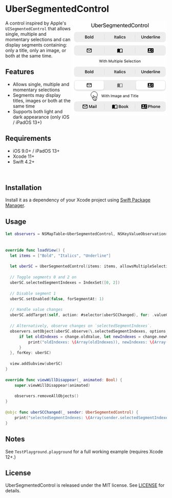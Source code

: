 # UberSegmentedControl

<img align="right" src="Animations/UberSegmentedControl-Demo.gif?raw=true" alt="UberSegmentedControl Demo" width="300" height="300" />

A control inspired by Apple's `UISegmentedControl` that allows single, multiple and momentary selections and can display segments containing: only a title, only an image, or both at the same time.

## Features

- Allows single, multiple and momentary selections
- Segments may display titles, images or both at the same time
- Supports both light and dark appearance (only iOS / iPadOS 13+)

## Requirements

- iOS 9.0+ / iPadOS 13+
- Xcode 11+
- Swift 4.2+

<br clear="right"/>

## Installation

Install it as a dependency of your Xcode project using [Swift Package Manager](https://swift.org/package-manager/).

## Usage

```swift
let observers = NSMapTable<UberSegmentedControl, NSKeyValueObservation>(keyOptions: .weakMemory,
                                                                        valueOptions: .strongMemory)

override func loadView() {
  let items = ["Bold", "Italics", "Underline"]

  let uberSC = UberSegmentedControl(items: items, allowsMultipleSelection: true)

  // Toggle segments 0 and 2 on
  uberSC.selectedSegmentIndexes = IndexSet([0, 2])

  // Disable segment 1
  uberSC.setEnabled(false, forSegmentAt: 1)

  // Handle value changes
  uberSC.addTarget(self, action: #selector(uberSCChanged), for: .valueChanged)
  
  // Alternatively, observe changes on `selectedSegmentIndexes`.
  observers.setObject(uberSC.observe(\.selectedSegmentIndexes, options: [.new, .old]) { (control, change) in
      if let oldIndexes = change.oldValue, let newIndexes = change.newValue {
          print("oldIndexes: \(Array(oldIndexes)), newIndexes: \(Array(newIndexes))")
      }
  }, forKey: uberSC)
  
  view.addSubview(uberSC)
}

override func viewWillDisappear(_ animated: Bool) {
    super.viewWillDisappear(animated)

    observers.removeAllObjects()
}

@objc func uberSCChanged(_ sender: UberSegmentedControl) {
    print("selectedSegmentIndexes: \(Array(sender.selectedSegmentIndexes))")
}
```

## Notes

See `TestPlayground.playground` for a full working example (requires Xcode 12+.)

## License

UberSegmentedControl is released under the MIT license. See [LICENSE](LICENSE) for details.

